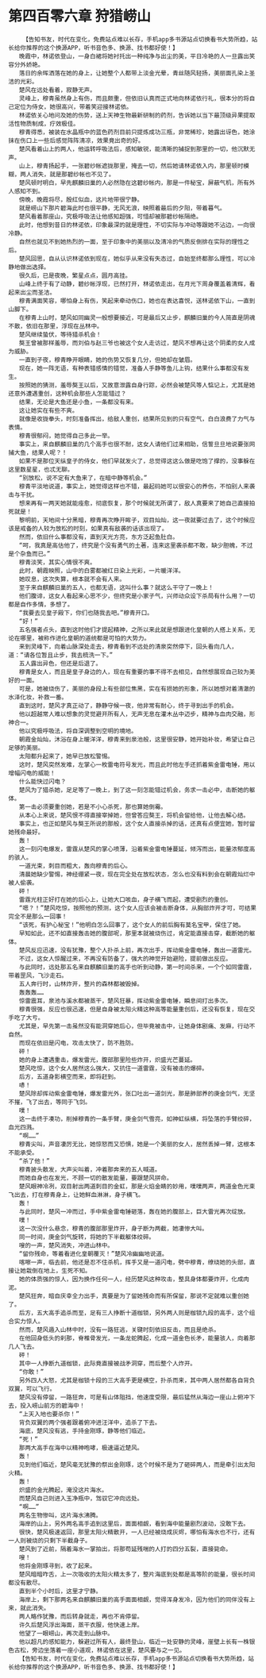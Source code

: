 # 第四百零六章 狩猎崂山
        【告知书友，时代在变化，免费站点难以长存，手机app多书源站点切换看书大势所趋，站长给你推荐的这个换源APP，听书音色多、换源、找书都好使！】
       晚霞中，林诺依登山，一身白裙将她衬托出一种纯净与出尘的美，平日冷艳的人一旦露出笑容分外娇艳。
       落日的余晖洒落在她的身上，让她整个人都带上淡金光晕，青丝随风轻扬，美丽面孔染上圣洁的光彩。
       楚风在远处看着，寂静无声。
       灵峰上，穆青虽然身上有伤，而且颇重，但依旧认真而正式地向林诺依行礼，很本分的将自己定位为侍女，她很高兴，带着笑迎接林诺依。
       林诺依关心地问及她的伤势，送上天神生物最新研制的药剂，告诉她以当下最顶级异果提取活性物质制成，疗效极佳。
       穆青得悉，被装在水晶瓶中的蓝色药剂目前只提炼成功三瓶，非常稀珍，她露出讶色，她涂抹在伤口上一些后感觉阵阵清凉，效果竟出奇的好。
       楚风看着山上的两人，他运转呼吸法后，感知敏锐，能清晰的捕捉到那里的一切，他沉默无声。
       山上，穆青扬起手，一张碧纱帐遮拢那里，掩去一切，然后她请林诺依入内，那里顿时模糊，两人消失，就是那碧纱帐也不见了。
       楚风顿时明白，早先麒麟旧巢的人必然隐在这碧纱帐内，那是一件秘宝，屏蔽气机，所有外人感知不到。
       傍晚，晚霞将尽，殷红似血，这片地带很宁静。
       就是崂山下那片碧海此时也很平静，无风无浪，映照着最后的夕阳，带着暮气。
       楚风看着那座山，究极呼吸法让他感知超强，可惜却被那碧纱帐隔绝。
       此时，他想到昔日的林诺依，印象最深的就是理性，不切实际与冲动等跟她不沾边，一向很冷静。
       自然也就见不到她热烈的一面，至于印象中的美丽以及清冷的气质反倒排在实际的理性之后。
       楚风回思，自从认识林诺依到现在，她似乎从来没有失态过，自始至终都那么理性，可以冷静地做出选择。
       很久后，已是夜晚，繁星点点，圆月高挂。
       山峰上终于有了动静，碧纱帐浮现，已然打开，林诺依走出，在月光下周身覆盖着清辉，看起来出尘而圣洁。
       穆青满面笑容，哪怕身上有伤，笑起来牵动伤口，她也在表达喜悦，送林诺依下山，一直到山脚下。
       在穆青上山时，楚风如同幽灵一般想要接近，可是最后又止步，麒麟旧巢的今人简直是阴魂不散，依旧在那里，浮现在丛林中。
       楚风继续蛰伏，等待猎杀机会！
       獒王曾被那样羞辱，而刘伯与赵三爷也被这个女人走访过，楚风不想再让这个阴柔的女人成为威胁。
       一直到子夜，穆青睁开眼睛，她的伤势又恢复几分，但她却在皱眉。
       现在，她一阵无语，有种表错感情的错觉，准备人手静等鱼儿上钩，结果什么事都没有发生。
       按照她的猜测，羞辱獒王以后，又故意泄露自身行踪，必然会被楚风等人惦记上，尤其是她还意外遭遇重创，这种机会那些人怎能错过？
       结果，无论是大鱼还是小鱼，一条都没有来。
       这让她实在有些不爽。
       就像是收拢拳头，时刻准备挥出，给敌人重创，结果所见到的只有空气，白白浪费了力气与表情。
       穆青很郁闷，她觉得自己多此一举。
       事实上，来自麒麟旧巢的几个高手也很不耐，这女人请他们过来相助，信誓旦旦地说要张网捕大鱼，结果人呢？！
       如果不是那位天纵皇子的侍女，他们早就发火了，总觉得这这么做是吃饱了撑的，没事躲在这里数星星，也忒无聊。
       “别放松，说不定有大鱼来了，在暗中静等机会。”
       穆青平淡地说道，事实上，她觉得这样也不错，最起码她可以很安心的养伤，不怕别人来袭击与干扰。
       想来再有一两天她就能痊愈，彻底恢复，那个时候就无所谓了，敌人真要来了她自己直接拍死就是！
       黎明前，天地间十分黑暗，穆青再次睁开眸子，双目灿灿，这一夜就要过去了，这个时候应该是戒备的人较为放松的时刻，如果真有敌袭的话该出现了。
       然而，依旧什么事都没有，直到天光方亮，东方泛起鱼肚白。
       “呵，我真是高估他了，终究是个没有勇气的土著，连来这里袭杀都不敢，缺少胆魄，不过是个杂鱼而已。”
       穆青淡笑，其实心情很不爽。
       此时，朝霞映照，山中的白雾都被红日染上光彩，一片暖洋洋。
       她叹息，这次失算，根本就不会有人来。
       至于来自麒麟旧巢的五人，也都无语，这叫什么事？就这么干守了一晚上！
       他们腹诽，这女人看起来心思不少，但终究是小家子气，兴师动众设下杀局有什么用？一切都是自作多情，多想了。
       “我要去见皇子殿下，你们也随我去吧。”穆青开口。
       “好！”
       五名强者点头，直到这时他们才提起精神，之所以来此就是想跟进化皇朝的人搭上关系，无论在哪里，被称作进化皇朝的道统都是可怕的大势力。
       来到灵峰下，向着山脉深处走去，穆青看到不远处的清泉突然停下，回头看向几人，道：“请各位暂且止步，我去梳洗一下。”
       五人露出异色，但还是后退了。
       穆青是女人，而且是皇子身边的人，现在有重要的事不得不去相见，自然想展现自己较为美好的一面。
       可是，她被烧伤了，美丽的身段上有些部位焦黑，实在有损她的形象，所以她想对着清澈的水泽化妆，补救一番。
       直到这时，楚风才真正动了，静静守候一夜，他非常有耐心，终于寻到出手的机会。
       他以超越常人难以想象的灵觉避开所有人，无声无息在灌木丛中迈步，精神与血肉交融，形神合一。
       他以究极呼吸法，将自深调整到空明的境地。
       朝霞金灿灿，沐浴在身上暖洋洋，穆青来到泉池般，这里很安静，她开始补妆，希望让自己足够的美丽。
       太阳都升起来了，她早已放松警惕。
       这时，楚风突然发难，左掌心一枚雷电符号发光，而且此时他左手还抓着紫金雷电锤，用以增幅闪电的威能！
       什么能快过闪电？
       楚风为了猎杀她，足足等了一晚上，到了这一刻怎能错过机会，务求一击必中，击断她的躯体。
       第一击必须要重创她，若是不小心杀死，那也算她倒霉。
       从本心上来说，楚风恨不得直接宰掉她，但曾答应獒王，将机会留给他，让他去解心结。
       事实上，也正如楚风与獒王所说的那般，这个女人直接杀掉的话，还真有点便宜她，暂时留她残命最好。
       轰！
       这一刻闪电爆发，雷霆从楚风的掌心喷薄，沿着紫金雷电锤蔓延，倾泻而出，能量浓郁度高的骇人。
       一道光束，刺目而粗大，轰向穆青的后心。
       清晨她缺少警惕，神经绷紧一夜，现在完全处在放松状态，怎么也没有料到会在朝霞灿烂中被人偷袭。
       砰！
       雷霆光柱正好打在她的后心上，让她大口咳血，身子横飞而起，遭受剧烈的重创。
       “嗯？！”楚风吃惊，按照他的预测，这个女人应该会被击断身体，从胸部炸开才可，可结果完全不是那么一回事！
       “该死，有护心秘宝！”他明白怎么回事了，这个女人的前后胸有莫名宝甲，保住了她。
       早知如此，还不如直接轰击她的腹部呢，那里本就被烧伤过，肯定能直接击穿，截断她的躯体。
       楚风反应迅速，没有犹豫，整个人扑杀上前，再次出手，挥动紫金雷电锤，轰出一道雷光。
       不过，这女人惊醒过来，不再没有防备了，强大的神觉开始避险，提前做出反应。
       与此同时，远处那五名来自麒麟旧巢的高手也听到动静，第一时间杀来，一个个如同雷霆，带着罡风，飞沙走石。
       五人奔行时，山林炸开，整片的森林都被毁掉。
       轰轰轰……
       惊雷震耳，泉池与溪水都被蒸干，楚风狂暴，挥动紫金雷电锤，瞬息间打出多次。
       穆青很强，反应也很迅速，但是自身被太阳火精这种高等能量重创后，还没有恢复，现在交手吃了大亏。
       尤其是，早先第一击虽然没有能洞穿她后心，但毕竟被击中，让她身体剧痛、发麻，行动不自然。
       而现在依旧是闪电，攻击太快了，防不胜防。
       砰！
       她的身上遭遇重击，爆发雷光，腹部那里险些炸开，炽盛光芒蔓延。
       楚风吃惊，这个女人居然这么强大，又抗住一道雷霆，没有被击的爆碎。
       后方，五道身影横空而来，即将赶到。
       哧！
       楚风除却挥动紫金雷电锤，爆发雷光外，张口吐出一道剑光，那是肺部养的庚金剑气，无坚不摧，飞了出去，等同于飞剑。
       噗！
       这一击终于凑功，削掉穆青的一条手臂，庚金剑气雪亮，如神虹纵横，将坠落的手臂绞碎，血光四溅。
       “啊……”
       穆青尖叫，声音凄厉无比，她惊怒而又恐惧，她是一个美丽的女人，居然丢掉一臂，这根本不能承受。
       “杀了他！”
       穆青披头散发，大声尖叫着，冲着那奔来的五人喊道。
       而她自身也在发光，不顾一切的散发能量，要跟楚风拼命。
       楚风眼神冷冽，双目射出两道刺目的金虹，那是火焰金睛的妙用，噗噗两声，两道金色光束飞出去，打在穆青身上，让她鲜血淋淋，身子横飞。
       轰！
       与此同时，楚风一冲而过，手中紫金雷电锤砸落，轰在她的腹部上，巨大雷光再次绽放。
       噗！
       这一次没什么悬念，穆青的腹部那里炸开，身子断为两截，她凄惨大叫。
       同一时间，庚金剑气旋转，将她的下半截躯体绞碎。
       嗖的一声，楚风消失，冲进山林中。
       “留你残命，等着看进化皇朝覆灭！”楚风冷幽幽地说道。
       喀嚓一声，临去前，他还是忍不住杀机，挥手又是一道闪电，劈中穆青，缭绕她的头部，直接让她栽倒在地上，生死不知。
       她的体质强的惊人，因为换作任何一人，经历楚风这种攻击，整具身体都要炸开，化成肉泥。
       楚风狂奔，暗自庆幸全力出手，真要是为了留她残命而有所保留，那说不定就难以重创她了。
       后方，五大高手追杀而至，足有三人挣断十道枷锁，另外两人则是枷锁九段的高手，这个组合实力惊人。
       然而，楚风遁入山林中时，没有一路狂逃，关键时刻依旧反击，而且是绝杀。
       在他回身低头的刹那，脊椎骨发光，一条龙蛇腾起，化成一道金色长矛，能量骇人，向着那几人飞去。
       砰！
       其中一人挣断九道枷锁，此际竟直接被战矛洞穿，而后整个人炸开。
       “你敢！”
       另外四人大怒，尤其是枷锁十段的三大高手更是横空，扑杀而来，其中两人居然都各自背负双翼，可以飞行。
       楚风没有停留，一路狂奔，可是有山体阻挡，他速度受限，最后猛然从海边一座山上俯冲下去，投入崂山前方的碧海中！
       “上天入地也要杀你！”
       背负双翼的两个强者跟着俯冲进汪洋中，追杀了下去。
       海底，楚风没有逃，手持金刚琢，静等他们临近。
       “死！”
       那两大高手在海中以精神咆哮，极速逼近楚风。
       轰！
       见到他们临近，楚风毫无犹豫的祭出金刚琢，这个时候不是为了砸碎两人，而是牵引出太阳火精。
       轰！
       炽盛的金光腾起，淹没这片海水。
       而楚风自己则进入玉净瓶中，驾驭它冲向远处。
       “啊……”
       两名生物惨叫，这片海水沸腾。
       海岸的山上，另外两名高手追到这里后，面面相觑，看到海中能量剧烈波动，没敢下去。
       很快，楚风极速返回，那里太阳火精散开，一人已经被烧成灰烬，哪怕有海水也不行，还有一人则被烧的只剩下半截身子。
       楚风到了近前，隔着海水一掌拍出，将那苟延残喘的人打的四分五裂，直接毙命。
       嗖！
       他将金刚琢寻到，收了起来。
       楚风暗暗咋舌，上一次吸收的太阳火精太多了，整片海底到处都是高等阶的能量，很长时间都没有散尽。
       直到半个小时后，这里才宁静。
       海岸上，剩下那两名来自麒麟旧巢的高手面面相觑，觉得浑身发冷，因为他们的同伴没有上来，就此消失。
       两人略作犹豫，而后转身就走，再也不肯停留。
       许久后楚风浮出海面，蒸干衣服，他快速上岸。
       他望了一眼崂山，再次走到山脉中。
       他以超凡的感知能力，躲避过所有人，最终登山，临近一处安静的灵峰，崖壁上长有一株银色古松，旁边坐落着一座小道观，林诺依在这里，楚风要与之一见。
       【告知书友，时代在变化，免费站点难以长存，手机app多书源站点切换看书大势所趋，站长给你推荐的这个换源APP，听书音色多、换源、找书都好使！】